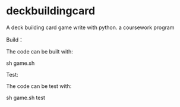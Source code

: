 # deckbuildingcard
A deck building card game write with python.
a coursework program

Build：
  
  The code can be built with:
  
  sh game.sh
  
Test:

  The code can be test with:
  
  sh game.sh test
